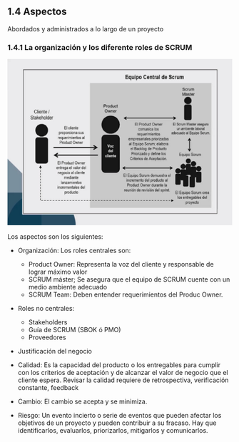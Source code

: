 ## 1.4 Aspectos

Abordados y administrados a lo largo de un proyecto

### 1.4.1 La organización y los diferente roles de SCRUM

![image](Notes/Scrum/img/scrum_team.jpg)

Los aspectos son los siguientes:

-   Organización: Los roles centrales son:  
    -   Product Owner: Representa la voz del cliente y responsable de
        lograr máximo valor
    -   SCRUM máster; Se asegura que el equipo de SCRUM cuente con un
        medio ambiente adecuado
    -   SCRUM Team: Deben entender requerimientos del Produc Owner.

-   Roles no centrales:  
    -   Stakeholders
    -   Guía de SCRUM (SBOK ó PMO)
    -   Proveedores

-   Justificación del negocio

-   Calidad: Es la capacidad del producto o los entregables para cumplir
    con los criterios de aceptación y de alcanzar el valor de negocio
    que el cliente espera. Revisar la calidad requiere de retrospectiva,
    verificación constante, feedback

-   Cambio: El cambio se acepta y se minimiza.

-   Riesgo: Un evento incierto o serie de eventos que pueden afectar los
    objetivos de un proyecto y pueden contribuir a su fracaso. Hay que
    identificarlos, evaluarlos, priorizarlos, mitigarlos y comunicarlos.

